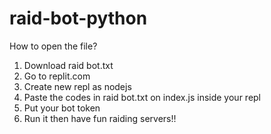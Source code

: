 # raid-bot-python

How to open the file?
1. Download raid bot.txt
2. Go to replit.com
3. Create new repl as nodejs
4. Paste the codes in raid bot.txt on index.js inside your repl
5. Put your bot token
6. Run it then have fun raiding servers!!
